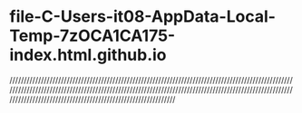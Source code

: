 # file-C-Users-it08-AppData-Local-Temp-7zOCA1CA175-index.html.github.io
////////////////////////////////////////////////////////////////////////////////////////////////////////////////////////////////////////////////////////////////////////////////////////////////////////////////////////////////////////////////////////////////
